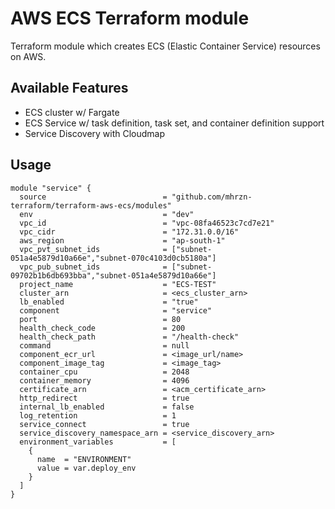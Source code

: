 # AWS ECS Terraform module

Terraform module which creates ECS (Elastic Container Service) resources on AWS.

## Available Features

- ECS cluster w/ Fargate
- ECS Service w/ task definition, task set, and container definition support
- Service Discovery with Cloudmap

## Usage

```
module "service" {
  source                          = "github.com/mhrzn-terraform/terraform-aws-ecs/modules"
  env                             = "dev"
  vpc_id                          = "vpc-08fa46523c7cd7e21"
  vpc_cidr                        = "172.31.0.0/16"
  aws_region                      = "ap-south-1"
  vpc_pvt_subnet_ids              = ["subnet-051a4e5879d10a66e","subnet-070c4103d0cb5180a"]
  vpc_pub_subnet_ids              = ["subnet-09702b1b6db693bba","subnet-051a4e5879d10a66e"]
  project_name                    = "ECS-TEST"
  cluster_arn                     = <ecs_cluster_arn>
  lb_enabled                      = "true"
  component                       = "service"
  port                            = 80
  health_check_code               = 200
  health_check_path               = "/health-check"
  command                         = null
  component_ecr_url               = <image_url/name>
  component_image_tag             = <image_tag>
  container_cpu                   = 2048
  container_memory                = 4096
  certificate_arn                 = <acm_certificate_arn>
  http_redirect                   = true
  internal_lb_enabled             = false
  log_retention                   = 1
  service_connect                 = true
  service_discovery_namespace_arn = <service_discovery_arn>
  environment_variables           = [
    {
      name  = "ENVIRONMENT"
      value = var.deploy_env
    }
  ]
}
```